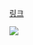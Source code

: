 [링크](https://www.acmicpc.net/problem/15926)

<img src="https://skillicons.dev/icons?i=cpp" />

```

```
